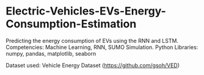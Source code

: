 # Electric-Vehicles-EVs-Energy-Consumption-Estimation
Predicting the energy consumption of EVs using the RNN and LSTM. Competencies: Machine Learning, RNN, SUMO Simulation. Python Libraries: numpy, pandas, matplotlib, seaborn

Dataset used: Vehicle Energy Dataset (https://github.com/gsoh/VED)

